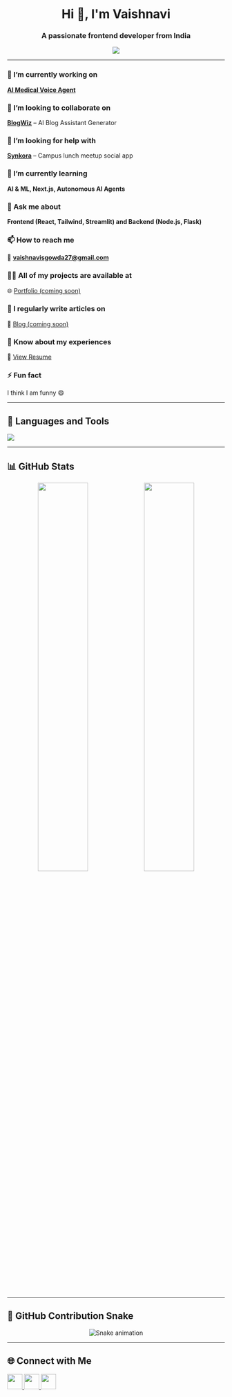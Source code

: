 <h1 align="center">Hi 👋, I'm Vaishnavi</h1>
<h3 align="center">A passionate frontend developer from India</h3>

<p align="center">
  <img src="https://readme-typing-svg.herokuapp.com?font=Poppins&size=24&duration=3000&color=E4E4E4&center=true&vCenter=true&width=600&lines=Frontend+%7C+Backend+%7C+AI+%7C+ML+Engineer;Passionate+about+building+cool+UIs+%F0%9F%9A%80;Let%27s+build+something+awesome+%F0%9F%92%BB" />
</p>

---

### 🔭 I’m currently working on  
**[AI Medical Voice Agent](https://github.com/Vaishnavigowda27/ai-medical-voice-agent)**

### 👯 I’m looking to collaborate on  
**[BlogWiz](https://github.com/Vaishnavigowda27/blogwiz)** – AI Blog Assistant Generator

### 🤝 I’m looking for help with  
**[Synkora](https://github.com/Vaishnavigowda27/synkora)** – Campus lunch meetup social app

### 🌱 I’m currently learning  
**AI & ML, Next.js, Autonomous AI Agents**

### 💬 Ask me about  
**Frontend (React, Tailwind, Streamlit) and Backend (Node.js, Flask)**

### 📫 How to reach me  
📩 **vaishnavisgowda27@gmail.com**

### 👨‍💻 All of my projects are available at  
🌐 [Portfolio (coming soon)](https://your-portfolio-link.com)

### 📝 I regularly write articles on  
📰 [Blog (coming soon)](https://your-blog-link.com)

### 📄 Know about my experiences  
📄 [View Resume](https://github.com/Vaishnavigowda27/Vaishnavigowda27/blob/main/vaishnavi_resume.pdf)

### ⚡ Fun fact  
I think I am funny 😄

---

## 🧰 Languages and Tools

<p align="left">
  <img src="https://skillicons.dev/icons?i=html,css,js,react,nextjs,nodejs,mongodb,tailwind,figma,py,flask,streamlit" />
</p>

---

## 📊 GitHub Stats

<p align="center">
  <img width="48%" src="https://github-readme-stats.vercel.app/api?username=Vaishnavigowda27&show_icons=true&theme=dark" />
  <img width="48%" src="https://github-readme-streak-stats.herokuapp.com/?user=Vaishnavigowda27&theme=dark" />
</p>

---

## 🐍 GitHub Contribution Snake

<p align="center">
  <img src="https://raw.githubusercontent.com/Vaishnavigowda27/Vaishnavigowda27/output/github-contribution-grid-snake-dark.svg" alt="Snake animation" />
</p>

---

## 🌐 Connect with Me

<p align="left">
  <a href="https://www.linkedin.com/in/your-linkedin" target="_blank">
    <img src="https://img.shields.io/static/v1?message=LinkedIn&logo=linkedin&label=&color=0A66C2&logoColor=white&labelColor=&style=for-the-badge" height="35" />
  </a>
  <a href="https://github.com/Vaishnavigowda27" target="_blank">
    <img src="https://img.shields.io/static/v1?message=GitHub&logo=github&label=&color=181717&logoColor=white&labelColor=&style=for-the-badge" height="35" />
  </a>
  <a href="mailto:vaishnavisgowda27@gmail.com" target="_blank">
    <img src="https://img.shields.io/static/v1?message=Gmail&logo=gmail&label=&color=EA4335&logoColor=white&labelColor=&style=for-the-badge" height="35" />
  </a>
</p>
